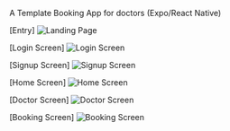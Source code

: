 A Template Booking App for doctors (Expo/React Native)


[Entry]
![Landing Page](https://github.com/cetijunior/Booking-App/assets/78642663/629ac5c2-a9ed-4861-90b2-ca424fa11e39)

[Login Screen]
![Login Screen](https://github.com/cetijunior/Booking-App/assets/78642663/61c45b5a-637b-43e0-9881-67957252a745)


[Signup Screen]
![Signup Screen](https://github.com/cetijunior/Booking-App/assets/78642663/655d07a9-7960-48e7-897d-ddf05752c03e)



[Home Screen]
![Home Screen](https://github.com/cetijunior/Booking-App/assets/78642663/dad35925-a2aa-41f3-b55b-3d0c91aeda88)



[Doctor Screen]
![Doctor Screen](https://github.com/cetijunior/Booking-App/assets/78642663/296629c2-5680-4111-b1fb-4da050164ccf)



[Booking Screen]
![Booking Screen](https://github.com/cetijunior/Booking-App/assets/78642663/079c6e60-e602-4bb5-89b6-1bfc5dbf6031)

